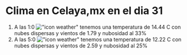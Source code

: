 # Clima en Celaya,mx en el dia 31

1. A las 1:0 !["icon weather"](http://openweathermap.org/img/w/03n.png) tenemos una temperatura de 14.44 C con nubes dispersas y  vientos de 1.79 y nubosidad al 33%
1. A las 5:0 !["icon weather"](http://openweathermap.org/img/w/03n.png) tenemos una temperatura de 12.22 C con nubes dispersas y  vientos de 2.59 y nubosidad al 25%
